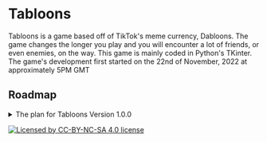 # Tabloons
Tabloons is a game based off of TikTok's meme currency, Dabloons. The game changes the longer you play and you will encounter a lot of friends, or even enemies, on the way. This game is mainly coded in Python's TKinter.
The game's development first started on the 22nd of November, 2022 at approximately 5PM GMT

## Roadmap
<details><summary>The plan for Tabloons Version 1.0.0</summary>
	<br>
	[ ]: Uncompleted<br>
	[-]: In Progress<br>
	[x]: Completed<br>
	---

	[x] - Basic python topdown Movement system within TKinter 512x512 window
	[x] - 256x256 top left window portion reserved for game testing frame of movement
	[x] - Player sprite image (16x16)
	[-] - More player sprite frames (frame row 2)
	[ ] - First Region map, 'Bloontown', 2048x2048 image for base map (32 pixels near edge will be forest/map border)
	[ ] - Map chunk split into 8 chunks which load when you walk out of bounds of current chunk (256x256 chunks)
	[ ] - Current chunk loads on top left window portion, replacing testing frame
	[x] - Ingame menu on top right window portion
	[-] - Inventory visible on bottom half window portion
</details>

[ ![Licensed by CC-BY-NC-SA 4.0 license](https://i.creativecommons.org/l/by-nc-sa/4.0/88x31.png) ](https://creativecommons.org/licenses/by-nc-sa/4.0/)
